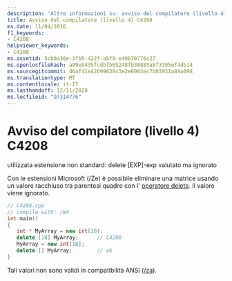 ```yaml
---
description: 'Altre informazioni su: avviso del compilatore (livello 4) C4208'
title: Avviso del compilatore (livello 4) C4208
ms.date: 11/04/2016
f1_keywords:
- C4208
helpviewer_keywords:
- C4208
ms.assetid: 5cb0a36e-3fb5-422f-a5f9-e40b70776c27
ms.openlocfilehash: a99e9435fcdbfb65248fb38883a8f3395ef4db14
ms.sourcegitcommit: d6af41e42699628c3e2e6063ec7b03931a49a098
ms.translationtype: MT
ms.contentlocale: it-IT
ms.lasthandoff: 12/11/2020
ms.locfileid: "97314776"
---
```

# <a name="compiler-warning-level-4-c4208"></a>Avviso del compilatore (livello 4) C4208

utilizzata estensione non standard: delete [EXP]-exp valutato ma ignorato

Con le estensioni Microsoft (/Ze) è possibile eliminare una matrice usando un valore racchiuso tra parentesi quadre con l' [operatore delete](../../cpp/delete-operator-cpp.md). Il valore viene ignorato.

```cpp
// C4208.cpp
// compile with: /W4
int main()
{
   int * MyArray = new int[18];
   delete [18] MyArray;      // C4208
   MyArray = new int[18];
   delete [] MyArray;        // ok
}
```

Tali valori non sono validi in compatibilità ANSI ([/za](../../build/reference/za-ze-disable-language-extensions.md)).
